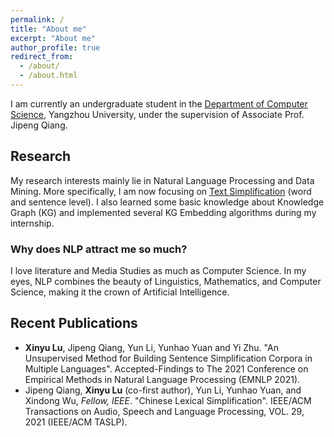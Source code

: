 ```yaml
---
permalink: /
title: "About me"
excerpt: "About me"
author_profile: true
redirect_from: 
  - /about/
  - /about.html
---
```


I am currently an undergraduate student in the [Department of Computer Science](http://xxgcxy.yzu.edu.cn/), Yangzhou University, under the supervision of Associate Prof. Jipeng Qiang.

## Research

My research interests mainly lie in Natural Language Processing and Data Mining. More specifically, I am now focusing on [Text Simplification](http://nlpprogress.com/english/simplification.html) (word and sentence level). I also learned some basic knowledge about Knowledge Graph (KG) and implemented several KG Embedding algorithms during my internship.

### Why does NLP attract me so much?

I love literature and Media Studies as much as Computer Science. In my eyes, NLP combines the beauty of Linguistics, Mathematics, and Computer Science, making it the crown of Artificial Intelligence.

## Recent Publications

- **Xinyu Lu**, Jipeng Qiang, Yun Li, Yunhao Yuan and Yi Zhu. "An Unsupervised Method for Building Sentence Simplification Corpora in Multiple Languages". Accepted-Findings to The 2021 Conference on Empirical Methods in Natural Language Processing (EMNLP 2021).
- Jipeng Qiang,  **Xinyu Lu** (co-first author), Yun Li, Yunhao Yuan, and Xindong Wu, *Fellow, IEEE*. "Chinese Lexical Simplification". IEEE/ACM Transactions on Audio, Speech and Language Processing, VOL. 29, 2021 (IEEE/ACM TASLP).
